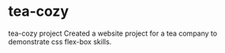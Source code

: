# tea-cozy
tea-cozy project
Created a website project for a tea company to demonstrate css flex-box skills.
